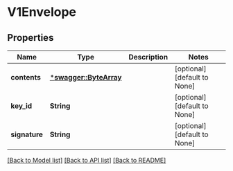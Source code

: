 # V1Envelope

## Properties
Name | Type | Description | Notes
------------ | ------------- | ------------- | -------------
**contents** | [***swagger::ByteArray**](ByteArray.md) |  | [optional] [default to None]
**key_id** | **String** |  | [optional] [default to None]
**signature** | **String** |  | [optional] [default to None]

[[Back to Model list]](../README.md#documentation-for-models) [[Back to API list]](../README.md#documentation-for-api-endpoints) [[Back to README]](../README.md)


